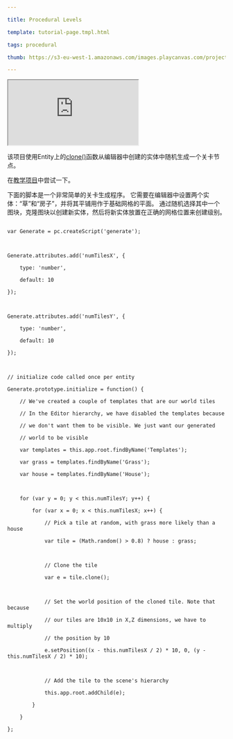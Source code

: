 ---
title: Procedural Levels
template: tutorial-page.tmpl.html
tags: procedural
thumb: https://s3-eu-west-1.amazonaws.com/images.playcanvas.com/projects/12/405864/A3MSWE-image-75.jpg
---

<iframe src="https://playcanv.as/p/smskdMrk/"></iframe>

该项目使用Entity上的[clone()][1]函数从编辑器中创建的实体中随机生成一个关卡节点。

在[教学项目][2]中尝试一下。

下面的脚本是一个非常简单的关卡生成程序。 它需要在编辑器中设置两个实体：“草”和“房子”，并将其平铺用作于基础网格的平面。 通过随机选择其中一个图块，克隆图块以创建新实体，然后将新实体放置在正确的网格位置来创建级别。

~~~javascript~~~
var Generate = pc.createScript('generate');

Generate.attributes.add('numTilesX', {
    type: 'number',
    default: 10
});

Generate.attributes.add('numTilesY', {
    type: 'number',
    default: 10
});

// initialize code called once per entity
Generate.prototype.initialize = function() {
    // We've created a couple of templates that are our world tiles
    // In the Editor hierarchy, we have disabled the templates because
    // we don't want them to be visible. We just want our generated
    // world to be visible
    var templates = this.app.root.findByName('Templates');
    var grass = templates.findByName('Grass');
    var house = templates.findByName('House');

    for (var y = 0; y < this.numTilesY; y++) {
        for (var x = 0; x < this.numTilesX; x++) {
            // Pick a tile at random, with grass more likely than a house
            var tile = (Math.random() > 0.8) ? house : grass;

            // Clone the tile
            var e = tile.clone();

            // Set the world position of the cloned tile. Note that because
            // our tiles are 10x10 in X,Z dimensions, we have to multiply
            // the position by 10
            e.setPosition((x - this.numTilesX / 2) * 10, 0, (y - this.numTilesX / 2) * 10);

            // Add the tile to the scene's hierarchy
            this.app.root.addChild(e);
        }
    }
};
~~~

[1]: http://developer.playcanvas.com/en/api/pc.Entity.html#clone
[2]: https://playcanvas.com/project/405864

